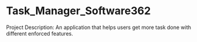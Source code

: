 # Task_Manager_Software362

Project Description: An application that helps users get more task done with different enforced features.
